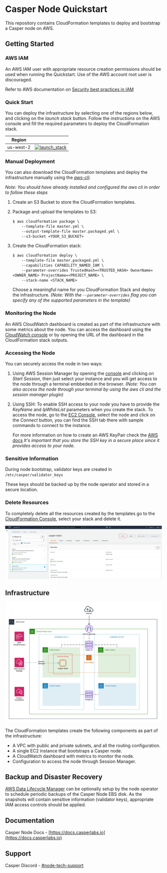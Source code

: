 # Casper Node Quickstart

This repository contains CloudFormation templates to deploy and bootstrap a Casper node on AWS.

## Getting Started


### AWS IAM

An AWS IAM user with appropriate resource creation permissions should be used when running the Quickstart. Use of the AWS account root user is discouraged.

Refer to AWS documentation on [Security best practices in IAM](https://docs.aws.amazon.com/IAM/latest/UserGuide/best-practices.html)

### Quick Start

You can deploy the infrastructure by selecting one of the regions below, and clicking on the *launch stack* button. Follow the instructions on the AWS console and fill the required parameters to deploy the CloudFormation stack.

|Region||
|-|-|
| us-west-2 | [![launch_stack](https://s3.amazonaws.com/cloudformation-examples/cloudformation-launch-stack.png)](https://console.aws.amazon.com/cloudformation/home#/stacks/new?stackName=casper-main&templateURL=https://nclouds-cloudformation-templates.s3-us-west-2.amazonaws.com/casper/master.packaged.yml&region=us-west-2) |

### Manual Deployment

You can also download the CloudFormation templates and deploy the infrastructure manually using the *[aws-cli](https://aws.amazon.com/cli/)*:

*Note: You should have already installed and configured the aws cli in order to follow these steps*

1. Create an S3 Bucket to store the CloudFormation templates.
2. Package and upload the templates to S3:

    ```console
    $ aws cloudformation package \
        --template-file master.yml \
        --output-template-file master.packaged.yml \
        --s3-bucket <YOUR_S3_BUCKET>
    ```

3. Create the CloudFormation stack:

    ```console
    $ aws cloudformation deploy \
        --template-file master.packaged.yml \
        --capabilities CAPABILITY_NAMED_IAM \
        --parameter-overrides TrustedHash=<TRUSTED_HASH> OwnerName=<OWNER_NAME> ProjectName=<PROJECT_NAME> \
        --stack-name <STACK_NAME>
    ```

    Choose a meaningful name for you CloudFormation Stack and deploy the infrastructure. 
    *(Note: With the `--parameter-overrides` flag you can specify any of the supported parameters in the template)*


### Monitoring the Node

An AWS CloudWatch dashboard is created as part of the infrastructure with some metrics about the node. You can access the dashboard using the [CloudWatch console](https://console.aws.amazon.com/cloudwatch/home?#dashboards:) or by opening the URL of the dashboard in the CloudFormation stack outputs.

### Accessing the Node

You can securely access the node in two ways:

1. Using AWS Session Manager by opening the [console](https://console.aws.amazon.com/systems-manager/session-manager/sessions) and clicking on *Start Session*, then just select your instance and you will get access to the node through a terminal embbeded in the browser. *(Note: You can also access the node through your terminal by using the aws cli and the session manager plugin)*
2. Using SSH: To enable SSH access to your node you have to provide the *KeyName* and *IpWhiteList* parameters when you create the stack. To access the node, go to the [EC2 Console](https://console.aws.amazon.com/ec2/v2/home?#Instances:search=casper), select the node and click on the *Connect* button, you can find the SSH tab there with sample commands to connect to the instance.

    For more information on how to create an AWS KeyPair check the [AWS docs](https://docs.aws.amazon.com/AWSEC2/latest/UserGuide/ec2-key-pairs.html)
    *It's important that you store the SSH key in a secure place since it provides access to your node.*

### Sensitive Information

During node bootstrap, validator keys are created in `/etc/casper/validator_keys`

These keys should be backed up by the node operator and stored in a secure location. 

### Delete Resources

To completely delete all the resources created by the templates go to the [CloudFormation Console](https://console.aws.amazon.com/cloudformation/home), select your stack and delete it.

![delete-stack](images/delete-stack.png)


## Infrastructure

![casper](images/casper.png)

The CloudFormation templates create the following components as part of the infrastructure:

- A VPC with public and private subnets, and all the routing configuration.
- A single EC2 instance that bootstraps a Casper node.
- A CloudWatch dashboard with metrics to monitor the node.
- Configuration to access the node through Session Manager.

## Backup and Disaster Recovery

[AWS Data Lifecycle Manager](https://docs.aws.amazon.com/AWSEC2/latest/UserGuide/snapshot-lifecycle.html) can be optionally setup by the node operator to schedule periodic backups of the Casper Node EBS disk. As the snapshots will contain sensitive information (validator keys), appropriate IAM access controls should be applied.

## Documentation

Casper Node Docs - [https://docs.casperlabs.io](https://docs.casperlabs.io)

## Support

Casper Discord - [#node-tech-support](https://discord.gg/ceXXjymY)



